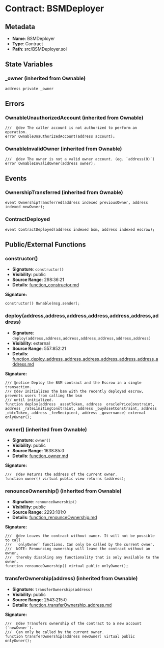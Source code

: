 # Contract: BSMDeployer

## Metadata

- **Name**: BSMDeployer
- **Type**: Contract
- **Path**: src/BSMDeployer.sol

## State Variables

### _owner (inherited from Ownable)

```solidity
address private _owner
```

## Errors

### OwnableUnauthorizedAccount (inherited from Ownable)

```solidity
///  @dev The caller account is not authorized to perform an operation.
error OwnableUnauthorizedAccount(address account);
```

### OwnableInvalidOwner (inherited from Ownable)

```solidity
///  @dev The owner is not a valid owner account. (eg. `address(0)`)
error OwnableInvalidOwner(address owner);
```

## Events

### OwnershipTransferred (inherited from Ownable)

```solidity
event OwnershipTransferred(address indexed previousOwner, address indexed newOwner);
```

### ContractDeployed

```solidity
event ContractDeployed(address indexed bsm, address indexed escrow);
```

## Public/External Functions

### constructor()

- **Signature**: `constructor()`
- **Visibility**: public
- **Source Range**: 298:36:21
- **Details**: [function_constructor.md](./function_constructor.md)

**Signature:**
```solidity
constructor() Ownable(msg.sender);
```

### deploy(address,address,address,address,address,address,address)

- **Signature**: `deploy(address,address,address,address,address,address,address)`
- **Visibility**: external
- **Source Range**: 557:852:21
- **Details**: [function_deploy_address_address_address_address_address_address_address.md](./function_deploy_address_address_address_address_address_address_address.md)

**Signature:**
```solidity
/// @notice Deploy the BSM contract and the Escrow in a single transaction.
/// @dev Initializes the bsm with the recently deployed escrow, prevents users from calling the bsm 
/// until initialized.
function deploy(address _assetToken, address _oraclePriceConstraint, address _rateLimitingConstraint, address _buyAssetConstraint, address _ebtcToken, address _feeRecipient, address _governance) external onlyOwner();
```

### owner() (inherited from Ownable)

- **Signature**: `owner()`
- **Visibility**: public
- **Source Range**: 1638:85:0
- **Details**: [function_owner.md](./function_owner.md)

**Signature:**
```solidity
///  @dev Returns the address of the current owner.
function owner() virtual public view returns (address);
```

### renounceOwnership() (inherited from Ownable)

- **Signature**: `renounceOwnership()`
- **Visibility**: public
- **Source Range**: 2293:101:0
- **Details**: [function_renounceOwnership.md](./function_renounceOwnership.md)

**Signature:**
```solidity
///  @dev Leaves the contract without owner. It will not be possible to call
///  `onlyOwner` functions. Can only be called by the current owner.
///  NOTE: Renouncing ownership will leave the contract without an owner,
///  thereby disabling any functionality that is only available to the owner.
function renounceOwnership() virtual public onlyOwner();
```

### transferOwnership(address) (inherited from Ownable)

- **Signature**: `transferOwnership(address)`
- **Visibility**: public
- **Source Range**: 2543:215:0
- **Details**: [function_transferOwnership_address.md](./function_transferOwnership_address.md)

**Signature:**
```solidity
///  @dev Transfers ownership of the contract to a new account (`newOwner`).
///  Can only be called by the current owner.
function transferOwnership(address newOwner) virtual public onlyOwner();
```
